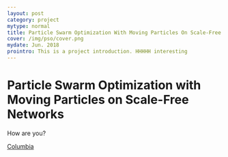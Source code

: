 ```yaml
---
layout: post
category: project
mytype: normal
title: Particle Swarm Optimization With Moving Particles On Scale-Free Networks
cover: /img/pso/cover.png
mydate: Jun. 2018
prointro: This is a project introduction. HHHHH interesting
---
```


# Particle Swarm Optimization with Moving Particles on Scale-Free Networks

How are you?

[Columbia](http://www.columbia.edu)